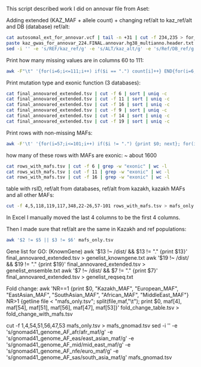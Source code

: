 This script described work I did on annovar file from Aset:

Adding extended (KAZ_MAF + allele count) + changing ref/alt to kaz_ref/alt and DB (database) ref/alt:
```bash
cat autosomal_ext_for_annovar.vcf | tail -n +31 | cut -f 234,235 > for_extended_vcf.tsv
paste kaz_gwas_for_annovar_224.FINAL.annovar.hg38_multianno.header.txt for_extended_vcf.tsv > final_annovared_extended.tsv
sed -i '' -e 's/REF/kaz_ref/g' -e 's/ALT/kaz_alt/g' -e 's/Ref/DB_ref/g' -e 's/Alt/DB_alt/g' final_annovared_extended.tsv
```

Print how many missing values are in columns 60 to 111:
```bash
awk -F"\t" '{for(i=6;i<=111;i++) if($i == ".") count[i]++} END{for(i=6;i<=111;i++) print "Column " i ": " count[i]}' final_annovared_extended.tsv 
```

Print mutation type and exonic function (3 databases):
```bash
cat final_annovared_extended.tsv | cut -f 6 | sort | uniq -c
cat final_annovared_extended.tsv | cut -f 11 | sort | uniq -c
cat final_annovared_extended.tsv | cut -f 16 | sort | uniq -c
cat final_annovared_extended.tsv | cut -f 9 | sort | uniq -c
cat final_annovared_extended.tsv | cut -f 14 | sort | uniq -c
cat final_annovared_extended.tsv | cut -f 19 | sort | uniq -c
```

Print rows with non-missing MAFs:
```bash
awk -F'\t' '{for(i=57;i<=101;i++) if($i != ".") {print $0; next}; for(i=22;i<=26;i++) if($i != ".") {print $0; next}}' final_annovared_extended.tsv > rows_with_mafs.tsv
```

how many of these rows with MAFs are exonic: ~ about 1600
```bash
cat rows_with_mafs.tsv | cut -f 6 | grep -w "exonic" | wc -l
cat rows_with_mafs.tsv | cut -f 11 | grep -w "exonic" | wc -l
cat rows_with_mafs.tsv | cut -f 16 | grep -w "exonic" | wc -l
```

table with rsID, ref/alt from databases, ref/alt from kazakh, kazakh MAFs and all other MAFs:
```bash
cut -f 4,5,118,119,117,348,22-26,57-101 rows_with_mafs.tsv > mafs_only.tsv
```

In Excel I manually moved the last 4 columns to be the first 4 columns.

Then I made sure that ref/alt are the same in Kazakh and ref populations:
```bash
awk '$2 != $5 || $3 != $6' mafs_only.tsv
```

Gene list for GO: (KnownGene)
awk '$13 !~ /dist/ && $13 != "." {print $13}' final_annovared_extended.tsv > genelist_knowngene.txt
awk '$19 !~ /dist/ && $19 != "." {print $19}' final_annovared_extended.tsv > genelist_ensemble.txt
awk '$7 !~ /dist/ && $7 != "." {print $7}' final_annovared_extended.tsv > genelist_reqseq.txt

Fold change:
awk 'NR==1 {print $0, "Kazakh_MAF", "European_MAF", "EastAsian_MAF", "SouthAsian_MAF", "African_MAF", "MiddleEast_MAF"} 
NR>1 {getline file < "mafs_only.tsv"; split(file,maf,"\t"); print $0, maf[4], maf[54], maf[51], maf[56], maf[47], maf[53]}' fold_change_table.tsv > fold_change_with_mafs.tsv

cut -f 1,4,54,51,56,47,53 mafs_only.tsv > mafs_gnomad.tsv
sed -i '' -e 's/gnomad41_genome_AF_afr/afr_maf/g' -e 's/gnomad41_genome_AF_eas/east_asian_maf/g' -e 's/gnomad41_genome_AF_mid/mid_east_maf/g' -e 's/gnomad41_genome_AF_nfe/euro_maf/g' -e 's/gnomad41_genome_AF_sas/south_asia_maf/g'  mafs_gnomad.tsv

